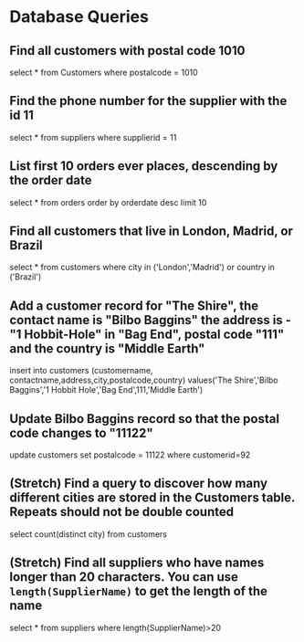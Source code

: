 # Database Queries

## Find all customers with postal code 1010

select * from Customers where postalcode = 1010

## Find the phone number for the supplier with the id 11

select * from suppliers where supplierid = 11

## List first 10 orders ever places, descending by the order date

select * from orders order by orderdate desc limit 10

## Find all customers that live in London, Madrid, or Brazil

select * from customers where city in ('London','Madrid') or country in ('Brazil')

## Add a customer record for "The Shire", the contact name is "Bilbo Baggins" the address is -"1 Hobbit-Hole" in "Bag End", postal code "111" and the country is "Middle Earth"

insert into customers (customername, contactname,address,city,postalcode,country) values('The Shire','Bilbo Baggins','1 Hobbit Hole','Bag End',111,'Middle Earth')

## Update Bilbo Baggins record so that the postal code changes to "11122"

update customers set postalcode = 11122 where customerid=92

## (Stretch) Find a query to discover how many different cities are stored in the Customers table. Repeats should not be double counted

select count(distinct city) from customers

## (Stretch) Find all suppliers who have names longer than 20 characters. You can use `length(SupplierName)` to get the length of the name

select * from suppliers where length(SupplierName)>20

